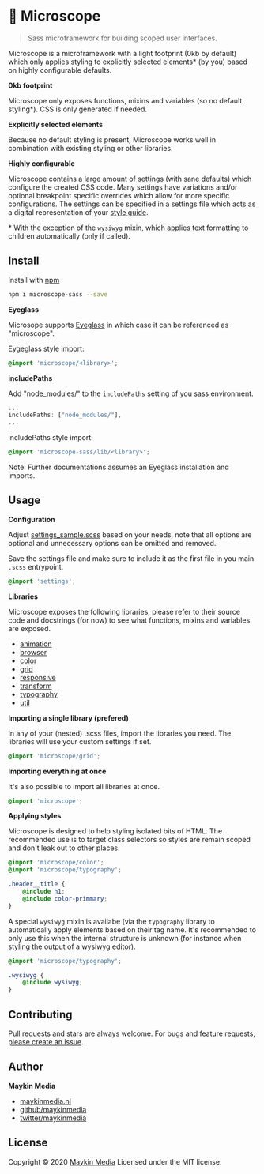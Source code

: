 # :microscope: Microscope

> Sass microframework for building scoped user interfaces.

Microscope is a microframework with a light footprint (0kb by default) which only applies styling to explicitly selected
elements* (by you) based on highly configurable defaults.

**0kb footprint**

Microscope only exposes functions, mixins and variables (so no default styling*). CSS is only generated if needed.

**Explicitly selected elements**

Because no default styling is present, Microscope works well in combination with existing styling or other libraries.

**Highly configurable**

Microscope contains a large amount of [settings](https://github.com/maykinmedia/microscope-sass/blob/master/_settings-sample.scss)
(with sane defaults) which configure the created CSS code. Many settings have variations and/or optional breakpoint 
specific overrides which allow for more specific configurations. The settings can be specified in a settings file which 
acts as a digital representation of your [style guide](https://en.wikipedia.org/wiki/Style_guide).

\* With the exception of the `wysiwyg` mixin, which applies text formatting to children automatically (only if called).

## Install

Install with [npm](https://www.npmjs.com/)

```sh
npm i microscope-sass --save
```

**Eyeglass**

Microsope supports [Eyeglass](https://www.npmjs.com/package/eyeglass) in which case it can be referenced as "microscope".

Eygeglass style import: 

```scss
@import 'microscope/<library>';
```

**includePaths**

Add "node_modules/" to the `includePaths` setting of you sass environment. 

```js
...
includePaths: ["node_modules/"],
...
```

includePaths style import: 

```scss
@import 'microscope-sass/lib/<library>';
```

Note: Further documentations assumes an Eyeglass installation and imports.

## Usage
 
**Configuration**

Adjust [settings_sample.scss](https://github.com/maykinmedia/microscope-sass/blob/master/_settings-sample.scss) based on
your needs, note that all options are optional and unnecessary options can be omitted and removed. 

Save the settings file and make sure to include it as the first file in you main `.scss` entrypoint.

```scss
@import 'settings';
```

**Libraries**

Microscope exposes the following libraries, please refer to their source code and docstrings (for now) to see what
functions, mixins and variables are exposed.

- [animation](https://github.com/maykinmedia/microscope-sass/blob/master/lib/_animation.scss)
- [browser](https://github.com/maykinmedia/microscope-sass/blob/master/lib/_browser.scss)
- [color](https://github.com/maykinmedia/microscope-sass/blob/master/lib/_color.scss)
- [grid](https://github.com/maykinmedia/microscope-sass/blob/master/lib/_grid.scss)
- [responsive](https://github.com/maykinmedia/microscope-sass/blob/master/lib/_responsive.scss)
- [transform](https://github.com/maykinmedia/microscope-sass/blob/master/lib/_transform.scss)
- [typography](https://github.com/maykinmedia/microscope-sass/blob/master/lib/_typography.scss)
- [util](https://github.com/maykinmedia/microscope-sass/blob/master/lib/_util.scss)

**Importing a single library (prefered)**

In any of your (nested) .scss files, import the libraries you need. The libraries will use your
custom settings if set.

```scss
@import 'microscope/grid';
```

**Importing everything at once**

It's also possible to import all libraries at once.

```scss
@import 'microscope';
```

**Applying styles**

Microscope is designed to help styling isolated bits of HTML. The recommended use is to target class
selectors so styles are remain scoped and don't leak out to other places.

```scss
@import 'microscope/color';
@import 'microscope/typography';

.header__title {
    @include h1;
    @include color-primmary;
}
```

A special `wysiwyg` mixin is availabe (via the `typography` library to automatically apply elements
based on their tag name. It's recommended to only use this when the internal structure is unknown
(for instance when styling the output of a wysiwyg editor).


```scss
@import 'microscope/typography';

.wysiwyg {
    @include wysiwyg;
}
```

## Contributing

Pull requests and stars are always welcome. For bugs and feature requests, [please create an issue](https://github.com/maykinmedia/microscope-sass/issues).

## Author

**Maykin Media**

* [maykinmedia.nl](https://www.maykinmedia.nl/)
* [github/maykinmedia](https://github.com/maykinmedia)
* [twitter/maykinmedia](http://twitter.com/maykinmedia)

## License

Copyright © 2020 [Maykin Media](https://www.maykinmedia.nl/)
Licensed under the MIT license.
